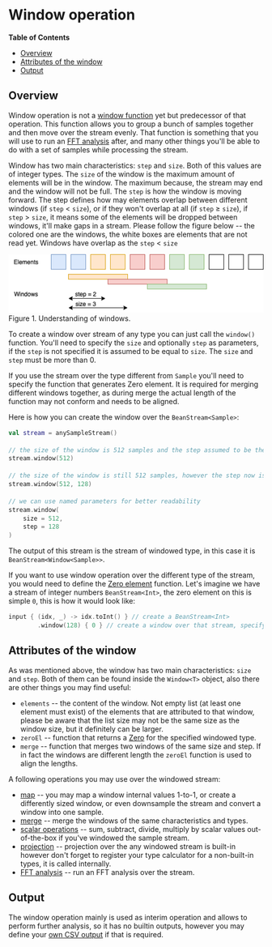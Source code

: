 Window operation
=====

<!-- START doctoc generated TOC please keep comment here to allow auto update -->
<!-- DON'T EDIT THIS SECTION, INSTEAD RE-RUN doctoc TO UPDATE -->
**Table of Contents**

- [Overview](#overview)
- [Attributes of the window](#attributes-of-the-window)
- [Output](#output)

<!-- END doctoc generated TOC please keep comment here to allow auto update -->

Overview
--------

Window operation is not a [window function](https://en.wikipedia.org/wiki/Window_function) yet but predecessor of that operation. This function allows you to group a bunch of samples together and then move over the stream evenly. That function is something that you will use to run an [FFT analysis](fft-operation.md) after, and many other things you'll be able to do with a set of samples while processing the stream.

Window has two main characteristics: `step` and `size`. Both of this values are of integer types. The `size` of the window is the maximum amount of elements will be in the window. The maximum because, the stream may end and the window will not be full. The `step` is how the window is moving forward. The step defines how may elements overlap between different windows (if `step` < `size`), or if they won't overlap at all (if `step` ≥ `size`), if `step` > `size`, it means some of the elements will be dropped between windows, it'll make gaps in a stream. Please follow the figure below -- the colored one are the windows, the white boxes are elements that are not read yet. Windows have overlap as the `step` < `size` 

![Understanding of windows](window.png "Understanding of windows")
Figure 1. Understanding of windows.

To create a window over stream of any type you can just call the `window()` function. You'll need to specify the `size` and optionally `step` as parameters, if the `step` is not specified it is assumed to be equal to `size`. The `size` and `step` must be more than 0. 

If you use the stream over the type different from `Sample` you'll need to specify the function that generates Zero element. It is required for merging different windows together, as during merge the actual length of the function may not conform and needs to be aligned.

Here is how you can create the window over the `BeanStream<Sample>`:

```kotlin
val stream = anySampleStream()

// the size of the window is 512 samples and the step assumed to be the same.
stream.window(512)

// the size of the window is still 512 samples, however the step now is 128 samples.
stream.window(512, 128)

// we can use named parameters for better readability
stream.window(
    size = 512, 
    step = 128
)
```

The output of this stream is the stream of windowed type, in this case it is `BeanStream<Window<Sample>>`.

If you want to use window operation over the different type of the stream, you would need to define the [Zero element](zero-element.md) function. Let's imagine we have a stream of integer numbers `BeanStream<Int>`, the zero element on this is simple `0`, this is how it would look like:

```kotlin
input { (idx, _) -> idx.toInt() } // create a BeanStream<Int>
        .window(128) { 0 } // create a window over that stream, specifying the zero element function.
```

Attributes of the window
----------

As was mentioned above, the window has two main characteristics: `size` and `step`. Both of them can be found inside the `Window<T>` object, also there are other things you may find useful:

* `elements` -- the content of the window. Not empty list (at least one element must exist) of the elements that are attributed to that window, please be aware that the list size may not be the same size as the window size, but it definitely can be larger.
* `zeroEl` -- function that returns a [Zero](zero-element.md) for the specified windowed type.
* `merge` -- function that merges two windows of the same size and step. If in fact the windows are different length the `zeroEl` function is used to align the lengths.

A following operations you may use over the windowed stream:

* [map](map-operation.md) -- you may map a window internal values 1-to-1, or create a differently sized window, or even downsample the stream and convert a window into one sample.
* [merge](merge-operation.md) -- merge the windows of the same characteristics and types.
* [scalar operations](arithmetic-operations.md) -- sum, subtract, divide, multiply by scalar values out-of-the-box if you've windowed the sample stream.
* [projection](projection-operation.md) -- projection over the any windowed stream is built-in however don't forget to register your type calculator for a non-built-in types, it is called internally.
* [FFT analysis](fft-operation.md) -- run an FFT analysis over the stream.

Output
-------

The window operation mainly is used as interim operation and allows to perform further analysis, so it has no builtin outputs, however you may define your [own CSV output](../outputs/csv-outputs.md#user-defined-csv-output) if that is required.